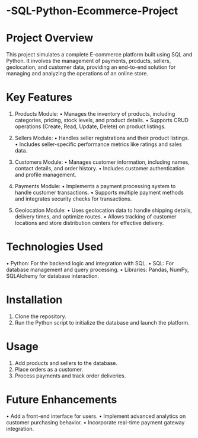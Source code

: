 # -SQL-Python-Ecommerce-Project

# Project Overview
This project simulates a complete E-commerce platform built using SQL and Python. It involves the management of payments, products, sellers, geolocation, and customer data, providing an end-to-end solution for managing and analyzing the operations of an online store.

# Key Features
1. Products Module:
• Manages the inventory of products, including categories, pricing, stock levels, and product details.
• Supports CRUD operations (Create, Read, Update, Delete) on product listings.

2. Sellers Module:
• Handles seller registrations and their product listings.
• Includes seller-specific performance metrics like ratings and sales data.

3. Customers Module:
• Manages customer information, including names, contact details, and order history.
• Includes customer authentication and profile management.

4. Payments Module:
• Implements a payment processing system to handle customer transactions.
• Supports multiple payment methods and integrates security checks for transactions.

5. Geolocation Module:
• Uses geolocation data to handle shipping details, delivery times, and optimize routes.
• Allows tracking of customer locations and store distribution centers for effective delivery.

# Technologies Used
• Python: For the backend logic and integration with SQL.
• SQL: For database management and query processing.
• Libraries: Pandas, NumPy, SQLAlchemy for database interaction.

# Installation
1. Clone the repository.
2. Run the Python script to initialize the database and launch the platform.

# Usage
1. Add products and sellers to the database.
2. Place orders as a customer.
3. Process payments and track order deliveries.

# Future Enhancements
• Add a front-end interface for users.
• Implement advanced analytics on customer purchasing behavior.
• Incorporate real-time payment gateway integration.
